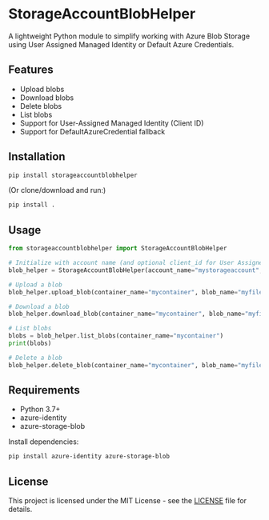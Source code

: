 # StorageAccountBlobHelper

A lightweight Python module to simplify working with Azure Blob Storage using User Assigned Managed Identity or Default Azure Credentials.

## Features

- Upload blobs
- Download blobs
- Delete blobs
- List blobs
- Support for User-Assigned Managed Identity (Client ID)
- Support for DefaultAzureCredential fallback

## Installation

```bash
pip install storageaccountblobhelper
```

(Or clone/download and run:)
```bash
pip install .
```

## Usage

```python
from storageaccountblobhelper import StorageAccountBlobHelper

# Initialize with account name (and optional client_id for User Assigned Identity)
blob_helper = StorageAccountBlobHelper(account_name="mystorageaccount", client_id="your-client-id-optional")

# Upload a blob
blob_helper.upload_blob(container_name="mycontainer", blob_name="myfile.txt", file_path="./myfile.txt")

# Download a blob
blob_helper.download_blob(container_name="mycontainer", blob_name="myfile.txt", file_path="./downloaded.txt")

# List blobs
blobs = blob_helper.list_blobs(container_name="mycontainer")
print(blobs)

# Delete a blob
blob_helper.delete_blob(container_name="mycontainer", blob_name="myfile.txt")
```

## Requirements

- Python 3.7+
- azure-identity
- azure-storage-blob

Install dependencies:

```bash
pip install azure-identity azure-storage-blob
```

## License

This project is licensed under the MIT License - see the [LICENSE](LICENSE) file for details.
